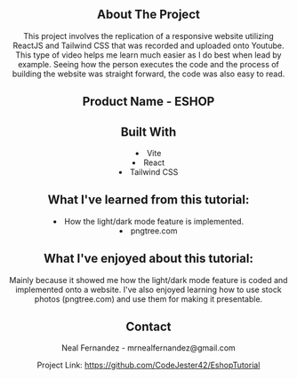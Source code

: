 <div align="center">
<h2>About The Project</h2>
  
<p>This project involves the replication of a responsive website utilizing ReactJS and Tailwind CSS that was recorded and uploaded onto Youtube. This type of video helps me learn much easier as I do best when lead by example. Seeing how the person executes the code and the process of building the website was straight forward, the code was also easy to read.</p>

<h2>Product Name - ESHOP</h2>

<h2>Built With</h2>
<li>Vite</li>
<li>React</li>
<li>Tailwind CSS</li>


<h2>What I've learned from this tutorial:</h2>
<li>How the light/dark mode feature is implemented.</li>
<li>pngtree.com</li>


<h2>What I've enjoyed about this tutorial:</h2>
<p>Mainly because it showed me how the light/dark mode feature is coded and implemented onto a website. I've also enjoyed learning how to use stock photos (pngtree.com)
and use them for making it presentable.</p>

<h2>Contact</h2>
Neal Fernandez - mrnealfernandez@gmail.com

Project Link: https://github.com/CodeJester42/EshopTutorial

</center>
